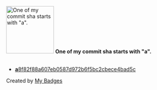 <img src="https://my-badges.github.io/my-badges/a-commit.png" alt="One of my commit sha starts with &quot;a&quot;." title="One of my commit sha starts with &quot;a&quot;." width="128">
<strong>One of my commit sha starts with &quot;a&quot;.</strong>
<br><br>

- <a href="https://github.com/earnubs/gray-cloud/commit/a8f82f88a607eb0587d972b6f5bc2cbece4bad5c"><strong>a</strong>8f82f88a607eb0587d972b6f5bc2cbece4bad5c</a>


Created by <a href="https://github.com/my-badges/my-badges">My Badges</a>